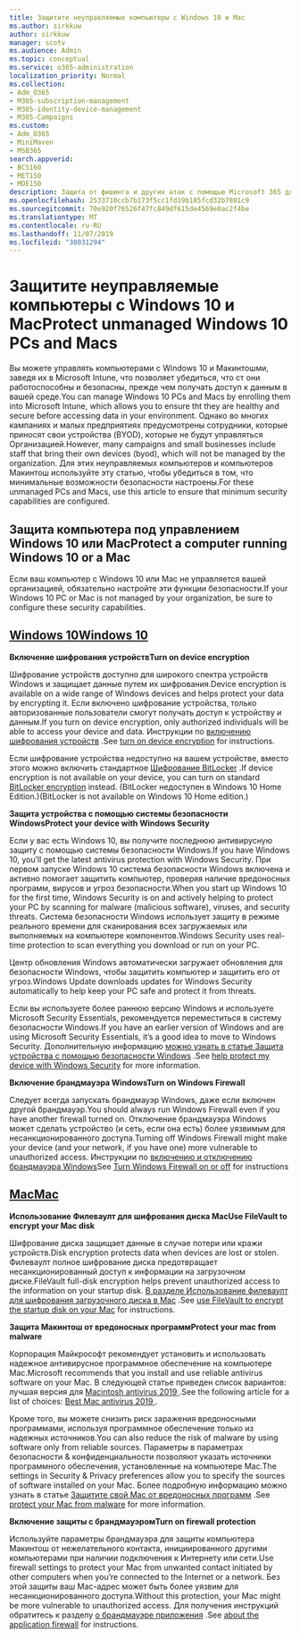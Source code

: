 ```yaml
---
title: Защитите неуправляемые компьютеры с Windows 10 и Mac
ms.author: sirkkuw
author: sirkkuw
manager: scotv
ms.audience: Admin
ms.topic: conceptual
ms.service: o365-administration
localization_priority: Normal
ms.collection:
- Adm_O365
- M365-subscription-management
- M365-identity-device-management
- M365-Campaigns
ms.custom:
- Adm_O365
- MiniMaven
- MSB365
search.appverid:
- BCS160
- MET150
- MOE150
description: Защита от фишинга и других атак с помощью Microsoft 365 для кампаний.
ms.openlocfilehash: 2533710ccb7b173f5cc1fd19b185fcd32b7801c9
ms.sourcegitcommit: 70e920f76526f47fc849df615de4569e0ac2f4be
ms.translationtype: MT
ms.contentlocale: ru-RU
ms.lasthandoff: 11/07/2019
ms.locfileid: "38031294"
---
```

# <a name="protect-unmanaged-windows-10-pcs-and-macs"></a><span data-ttu-id="a3382-103">Защитите неуправляемые компьютеры с Windows 10 и Mac</span><span class="sxs-lookup"><span data-stu-id="a3382-103">Protect unmanaged Windows 10 PCs and Macs</span></span>

<span data-ttu-id="a3382-104">Вы можете управлять компьютерами с Windows 10 и Макинтошми, заведя их в Microsoft Intune, что позволяет убедиться, что ст они работоспособны и безопасны, прежде чем получать доступ к данным в вашей среде.</span><span class="sxs-lookup"><span data-stu-id="a3382-104">You can manage Windows 10 PCs and Macs by enrolling them into Microsoft Intune, which allows you to ensure tht they are healthy and secure before accessing data in your environment.</span></span> <span data-ttu-id="a3382-105">Однако во многих кампаниях и малых предприятиях предусмотрены сотрудники, которые приносят свои устройства (BYOD), которые не будут управляться Организацией.</span><span class="sxs-lookup"><span data-stu-id="a3382-105">However, many campaigns and small businesses include staff that bring their own devices (byod), which will not be managed by the organization.</span></span> <span data-ttu-id="a3382-106">Для этих неуправляемых компьютеров и компьютеров Макинтош используйте эту статью, чтобы убедиться в том, что минимальные возможности безопасности настроены.</span><span class="sxs-lookup"><span data-stu-id="a3382-106">For these unmanaged PCs and Macs, use this article to ensure that minimum security capabilities are configured.</span></span> 

<!--A Windows 10 PC is considered managed after you have completed the following two steps:

1. You (or the admin) set up device and data protection policies in the [setup  wizard](../business/set-up.md).

2. You have [connected your computer to Azure Active Directory](../business/set-up-windows-devices.md) and use your Microsoft 365 Business username and password to sign in.
3. --> 

## <a name="protect-a-computer-running-windows-10-or-a-mac"></a><span data-ttu-id="a3382-107">Защита компьютера под управлением Windows 10 или Mac</span><span class="sxs-lookup"><span data-stu-id="a3382-107">Protect a computer running Windows 10 or a Mac</span></span>

<!--If you have a PC that is running Windows 10 that is not connected to Microsoft 365 Business, or a Mac, the Microsoft 365 Business protections do not apply to it, but here are some things you can do to keep your data secure on these devices as well:
-->
<span data-ttu-id="a3382-108">Если ваш компьютер с Windows 10 или Mac не управляется вашей организацией, обязательно настройте эти функции безопасности.</span><span class="sxs-lookup"><span data-stu-id="a3382-108">If your Windows 10 PC or Mac is not managed by your organization, be sure to configure these security capabilities.</span></span>

## <a name="windows-10tabwindows10"></a>[<span data-ttu-id="a3382-109">Windows 10</span><span class="sxs-lookup"><span data-stu-id="a3382-109">Windows 10</span></span>](#tab/Windows10)
<span data-ttu-id="a3382-110">**Включение шифрования устройств**</span><span class="sxs-lookup"><span data-stu-id="a3382-110">**Turn on device encryption**</span></span><p>

<span data-ttu-id="a3382-111">Шифрование устройств доступно для широкого спектра устройств Windows и защищает данные путем их шифрования.</span><span class="sxs-lookup"><span data-stu-id="a3382-111">Device encryption is available on a wide range of Windows devices and helps protect your data by encrypting it.</span></span> <span data-ttu-id="a3382-112">Если включено шифрование устройства, только авторизованные пользователи смогут получать доступ к устройству и данным.</span><span class="sxs-lookup"><span data-stu-id="a3382-112">If you turn on device encryption, only authorized individuals will be able to access your device and data.</span></span> <span data-ttu-id="a3382-113">Инструкции по [включению шифрования устройств](https://support.microsoft.com/help/4028713/windows-10-turn-on-device-encryption) .</span><span class="sxs-lookup"><span data-stu-id="a3382-113">See [turn on device encryption](https://support.microsoft.com/help/4028713/windows-10-turn-on-device-encryption) for instructions.</span></span>

 <span data-ttu-id="a3382-114">Если шифрование устройства недоступно на вашем устройстве, вместо этого можно включить стандартное [Шифрование BitLocker](https://support.microsoft.com/help/4028713/windows-10-turn-on-device-encryption) .</span><span class="sxs-lookup"><span data-stu-id="a3382-114">If device encryption is not available on your device, you can turn on standard [BitLocker encryption](https://support.microsoft.com/help/4028713/windows-10-turn-on-device-encryption) instead.</span></span> <span data-ttu-id="a3382-115">(BitLocker недоступен в Windows 10 Home Edition.)</span><span class="sxs-lookup"><span data-stu-id="a3382-115">(BitLocker is not available on Windows 10 Home edition.)</span></span> 



<span data-ttu-id="a3382-116">**Защита устройства с помощью системы безопасности Windows**</span><span class="sxs-lookup"><span data-stu-id="a3382-116">**Protect your device with Windows Security**</span></span><p>
<span data-ttu-id="a3382-117">Если у вас есть Windows 10, вы получите последнюю антивирусную защиту с помощью системы безопасности Windows.</span><span class="sxs-lookup"><span data-stu-id="a3382-117">If you have Windows 10, you’ll get the latest antivirus protection with Windows Security.</span></span> <span data-ttu-id="a3382-118">При первом запуске Windows 10 система безопасности Windows включена и активно помогает защитить компьютер, проверяя наличие вредоносных программ, вирусов и угроз безопасности.</span><span class="sxs-lookup"><span data-stu-id="a3382-118">When you start up Windows 10 for the first time, Windows Security is on and actively helping to protect your PC by scanning for malware (malicious software), viruses, and security threats.</span></span> <span data-ttu-id="a3382-119">Система безопасности Windows использует защиту в режиме реального времени для сканирования всех загружаемых или выполняемых на компьютере компонентов.</span><span class="sxs-lookup"><span data-stu-id="a3382-119">Windows Security uses real-time protection to scan everything you download or run on your PC.</span></span>

<span data-ttu-id="a3382-120">Центр обновления Windows автоматически загружает обновления для безопасности Windows, чтобы защитить компьютер и защитить его от угроз.</span><span class="sxs-lookup"><span data-stu-id="a3382-120">Windows Update downloads updates for Windows Security automatically to help keep your PC safe and protect it from threats.</span></span>

<span data-ttu-id="a3382-121">Если вы используете более раннюю версию Windows и используете Microsoft Security Essentials, рекомендуется переместиться в систему безопасности Windows.</span><span class="sxs-lookup"><span data-stu-id="a3382-121">If you have an earlier version of Windows and are using Microsoft Security Essentials, it’s a good idea to move to Windows Security.</span></span> <span data-ttu-id="a3382-122">Дополнительную информацию [можно узнать в статье Защита устройства с помощью безопасности Windows](https://support.microsoft.com/help/17464/windows-10-help-protect-my-device-with-windows-security) .</span><span class="sxs-lookup"><span data-stu-id="a3382-122">See [help protect my device with Windows Security](https://support.microsoft.com/help/17464/windows-10-help-protect-my-device-with-windows-security) for more information.</span></span>

<span data-ttu-id="a3382-123">**Включение брандмауэра Windows**</span><span class="sxs-lookup"><span data-stu-id="a3382-123">**Turn on Windows Firewall**</span></span><p>
<span data-ttu-id="a3382-124">Следует всегда запускать брандмауэр Windows, даже если включен другой брандмауэр.</span><span class="sxs-lookup"><span data-stu-id="a3382-124">You should always run Windows Firewall even if you have another firewall turned on.</span></span> <span data-ttu-id="a3382-125">Отключение брандмауэра Windows может сделать устройство (и сеть, если она есть) более уязвимым для несанкционированного доступа.</span><span class="sxs-lookup"><span data-stu-id="a3382-125">Turning off Windows Firewall might make your device (and your network, if you have one) more vulnerable to unauthorized access.</span></span> <span data-ttu-id="a3382-126">Инструкции по [включению и отключению брандмауэра Windows](https://support.microsoft.com/help/4028544/windows-10-turn-windows-defender-firewall-on-or-off)</span><span class="sxs-lookup"><span data-stu-id="a3382-126">See [Turn Windows Firewall on or off](https://support.microsoft.com/help/4028544/windows-10-turn-windows-defender-firewall-on-or-off) for instructions</span></span>

## <a name="mactabmac"></a>[<span data-ttu-id="a3382-127">Mac</span><span class="sxs-lookup"><span data-stu-id="a3382-127">Mac</span></span>](#tab/Mac)
<span data-ttu-id="a3382-128">**Использование Филеваулт для шифрования диска Mac**</span><span class="sxs-lookup"><span data-stu-id="a3382-128">**Use FileVault to encrypt your Mac disk**</span></span><p>
<span data-ttu-id="a3382-129">Шифрование диска защищает данные в случае потери или кражи устройств.</span><span class="sxs-lookup"><span data-stu-id="a3382-129">Disk encryption protects data when devices are lost or stolen.</span></span> <span data-ttu-id="a3382-130">Филеваулт полное шифрование диска предотвращает несанкционированный доступ к информации на загрузочном диске.</span><span class="sxs-lookup"><span data-stu-id="a3382-130">FileVault full-disk encryption helps prevent unauthorized access to the information on your startup disk.</span></span> <span data-ttu-id="a3382-131">[В разделе Использование филеваулт для шифрования загрузочного диска в Mac](https://support.apple.com/HT204837) .</span><span class="sxs-lookup"><span data-stu-id="a3382-131">See [use FileVault to encrypt the startup disk on your Mac](https://support.apple.com/HT204837) for instructions.</span></span>

<span data-ttu-id="a3382-132">**Защита Макинтош от вредоносных программ**</span><span class="sxs-lookup"><span data-stu-id="a3382-132">**Protect your mac from malware**</span></span><p>
<span data-ttu-id="a3382-133">Корпорация Майкрософт рекомендует установить и использовать надежное антивирусное программное обеспечение на компьютере Mac.</span><span class="sxs-lookup"><span data-stu-id="a3382-133">Microsoft recommends that you install and use reliable antivirus software on your Mac.</span></span> <span data-ttu-id="a3382-134">В следующей статье приведен список вариантов: лучшая версия для [Macintosh antivirus 2019 ](https://www.macworld.co.uk/feature/mac-software/mac-antivirus-3672182/).</span><span class="sxs-lookup"><span data-stu-id="a3382-134">See the following article for a list of choices: [Best Mac antivirus 2019 ](https://www.macworld.co.uk/feature/mac-software/mac-antivirus-3672182/).</span></span>

<span data-ttu-id="a3382-135">Кроме того, вы можете снизить риск заражения вредоносными программами, используя программное обеспечение только из надежных источников.</span><span class="sxs-lookup"><span data-stu-id="a3382-135">You can also reduce the risk of malware by using software only from reliable sources.</span></span> <span data-ttu-id="a3382-136">Параметры в параметрах безопасности & конфиденциальности позволяют указать источники программного обеспечения, установленные на компьютере Mac.</span><span class="sxs-lookup"><span data-stu-id="a3382-136">The settings in Security & Privacy preferences allow you to specify the sources of software installed on your Mac.</span></span> <span data-ttu-id="a3382-137">Более подробную информацию можно узнать в статье [Защитите свой Mac от вредоносных программ](https://support.apple.com/kb/PH25087) .</span><span class="sxs-lookup"><span data-stu-id="a3382-137">See [protect your Mac from malware](https://support.apple.com/kb/PH25087) for more information.</span></span>

<span data-ttu-id="a3382-138">**Включение защиты с брандмауэром**</span><span class="sxs-lookup"><span data-stu-id="a3382-138">**Turn on firewall protection**</span></span><p>
<span data-ttu-id="a3382-139">Используйте параметры брандмауэра для защиты компьютера Макинтош от нежелательного контакта, инициированного другими компьютерами при наличии подключения к Интернету или сети.</span><span class="sxs-lookup"><span data-stu-id="a3382-139">Use firewall settings to protect your Mac from unwanted contact initiated by other computers when you’re connected to the Internet or a network.</span></span> <span data-ttu-id="a3382-140">Без этой защиты ваш Mac-адрес может быть более уязвим для несанкционированного доступа.</span><span class="sxs-lookup"><span data-stu-id="a3382-140">Without this protection, your Mac might be more vulnerable to unauthorized access.</span></span> <span data-ttu-id="a3382-141">Для получения инструкций обратитесь к разделу [о брандмауэре приложения](https://support.apple.com/HT201642) .</span><span class="sxs-lookup"><span data-stu-id="a3382-141">See [about the application firewall](https://support.apple.com/HT201642) for instructions.</span></span>
